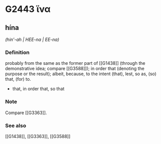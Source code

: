 # G2443 ἵνα

## hína

_(hin'-ah | HEE-na | EE-na)_

### Definition

probably from the same as the former part of [[G1438]] (through the demonstrative idea; compare [[G3588]]); in order that (denoting the purpose or the result); albeit, because, to the intent (that), lest, so as, (so) that, (for) to.

- that, in order that, so that

### Note

Compare [[G3363]].

### See also

[[G1438]], [[G3363]], [[G3588]]

